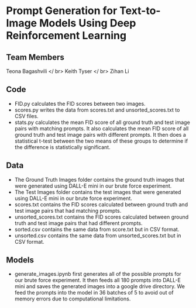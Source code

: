 # Prompt Generation for Text-to-Image Models Using Deep Reinforcement Learning

## Team Members
Teona Bagashvili </ br>
Keith Tyser </ br>
Zihan Li

## Code
- FID.py calculates the FID scores between two images.
- scores.py writes the data from scores.txt and unsorted_scores.txt to CSV files.
- stats.py calculates the mean FID score of all ground truth and test image pairs with matching prompts. It also calculates the mean FID score of all ground truth and test image pairs with different prompts. It then does a statistical t-test between the two means of these groups to determine if the difference is statistically significant.

## Data 
- The Ground Truth Images folder contains the ground truth images that were generated using DALL-E mini in our brute force experiment.
- The Test Images folder contains the test images that were generated using DALL-E mini in our brute force experiment.
- scores.txt contains the FID scores calculated between ground truth and test image pairs that had matching prompts.
- unsorted_scores.txt contains the FID scores calculated between ground truth and test image pairs that had different prompts.
- sorted.csv contains the same data from score.txt but in CSV format.
- unsorted.csv contains the same data from unsorted_scores.txt but in CSV format.


## Models
- generate_images.ipynb first generates all of the possible prompts for our brute force experiment. It then feeds all 180 prompts into DALL-E mini and saves the generated images into a google drive directory. We feed the prompts into the model in 36 batches of 5 to avoid out of memory errors due to computational limitations.
